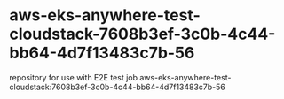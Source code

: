 # aws-eks-anywhere-test-cloudstack-7608b3ef-3c0b-4c44-bb64-4d7f13483c7b-56
repository for use with E2E test job aws-eks-anywhere-test-cloudstack:7608b3ef-3c0b-4c44-bb64-4d7f13483c7b-56
